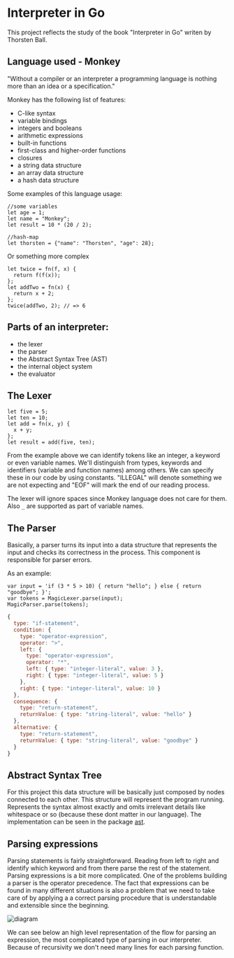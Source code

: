 # Interpreter in Go

This project reflects the study of the book "Interpreter in Go" writen by Thorsten Ball.

## Language used - Monkey

"Without a compiler or an interpreter a programming language is nothing more than an idea or a specification."

Monkey has the following list of features:

* C-like syntax
* variable bindings
* integers and booleans
* arithmetic expressions
* built-in functions
* first-class and higher-order functions
* closures
* a string data structure
* an array data structure
* a hash data structure

Some examples of this language usage:

```
//some variables
let age = 1;
let name = "Monkey";
let result = 10 * (20 / 2);
```

```
//hash-map
let thorsten = {"name": "Thorsten", "age": 28};
```

Or something more complex

```
let twice = fn(f, x) {
  return f(f(x));
};
let addTwo = fn(x) {
  return x + 2;
};
twice(addTwo, 2); // => 6
```

## Parts of an interpreter:

* the lexer
* the parser
* the Abstract Syntax Tree (AST)
* the internal object system
* the evaluator

## The Lexer

```
let five = 5;
let ten = 10;
let add = fn(x, y) {
  x + y;
};
let result = add(five, ten);
```

From the example above we can identify tokens like an integer, a keyword or even variable names. We'll distinguish from
types, keywords and identifiers (variable and function names) among others. We can specify these in our code by using
constants. "ILLEGAL" will denote something we are not expecting and "EOF" will mark the end of our reading process.

The lexer will ignore spaces since Monkey language does not care for them. Also `_` are supported as part of variable
names.

## The Parser

Basically, a parser turns its input into a data structure that represents the input and checks its correctness in the 
process. This component is responsible for parser errors.

As an example:

```
var input = 'if (3 * 5 > 10) { return "hello"; } else { return "goodbye"; }';
var tokens = MagicLexer.parse(input);
MagicParser.parse(tokens);
```
```javascript
{
  type: "if-statement",
  condition: {
    type: "operator-expression",
    operator: ">",
    left: {
      type: "operator-expression",
      operator: "*",
      left: { type: "integer-literal", value: 3 },
      right: { type: "integer-literal", value: 5 }
    },
    right: { type: "integer-literal", value: 10 }
  },
  consequence: {
    type: "return-statement",
    returnValue: { type: "string-literal", value: "hello" }
  },
  alternative: {
    type: "return-statement",
    returnValue: { type: "string-literal", value: "goodbye" }
  }
}
```

## Abstract Syntax Tree

For this project this data structure will be basically just composed by nodes connected to each other. This structure will 
represent the program running. Represents the syntax almost exactly and omits irrelevant details like whitespace or so 
(because these dont matter in our language). The implementation can be seen in the package [ast](./ast).


## Parsing expressions

Parsing statements is fairly straightforward. Reading from left to right and identify which keyword and from there parse
 the rest of the statement. Parsing expressions is a bit more complicated. One of the problems building a parser is the
operator precedence. The fact that expressions can be found in many different situations is also a problem that we need 
to take care of by applying a a correct parsing procedure that is understandable and extensible since the beginning. 

![diagram](https://i.imgur.com/oo9UNwR.png)

We can see below an high level representation of the flow for parsing an expression, the most complicated type of parsing in our interpreter. Because of recursivity we don't need many lines for each parsing function. 
